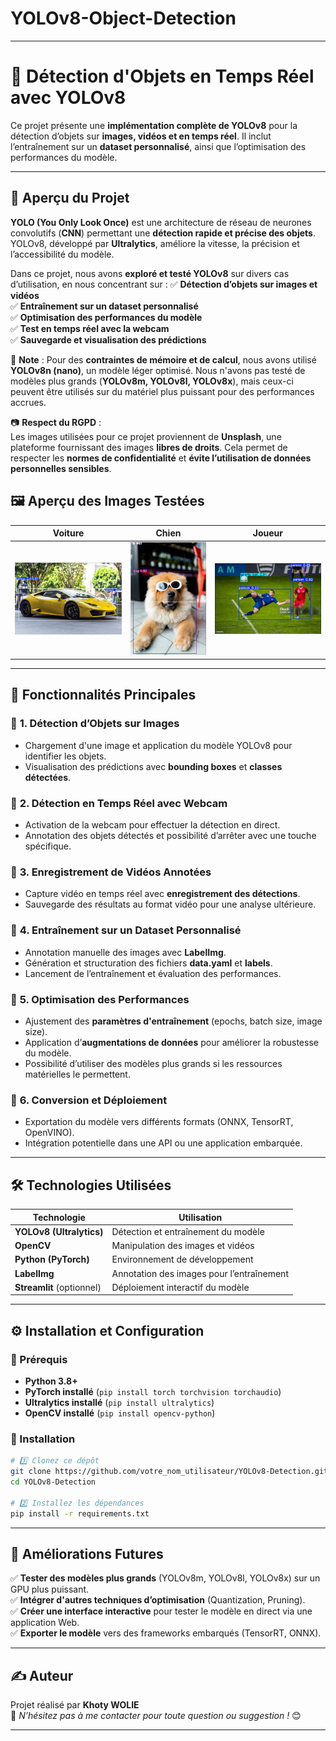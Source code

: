 # YOLOv8-Object-Detection

---

# 🚀 Détection d'Objets en Temps Réel avec YOLOv8  

Ce projet présente une **implémentation complète de YOLOv8** pour la détection d’objets sur **images, vidéos et en temps réel**. Il inclut l’entraînement sur un **dataset personnalisé**, ainsi que l’optimisation des performances du modèle.  

---

## 📌 **Aperçu du Projet**
**YOLO (You Only Look Once)** est une architecture de réseau de neurones convolutifs (**CNN**) permettant une **détection rapide et précise des objets**. YOLOv8, développé par **Ultralytics**, améliore la vitesse, la précision et l’accessibilité du modèle.

Dans ce projet, nous avons **exploré et testé YOLOv8** sur divers cas d’utilisation, en nous concentrant sur :
✅ **Détection d’objets sur images et vidéos**  
✅ **Entraînement sur un dataset personnalisé**  
✅ **Optimisation des performances du modèle**  
✅ **Test en temps réel avec la webcam**  
✅ **Sauvegarde et visualisation des prédictions**  

🚨 **Note** : Pour des **contraintes de mémoire et de calcul**, nous avons utilisé **YOLOv8n (nano)**, un modèle léger optimisé. Nous n'avons pas testé de modèles plus grands (**YOLOv8m, YOLOv8l, YOLOv8x**), mais ceux-ci peuvent être utilisés sur du matériel plus puissant pour des performances accrues.  

📷 **Respect du RGPD** :  
Les images utilisées pour ce projet proviennent de **Unsplash**, une plateforme fournissant des images **libres de droits**. Cela permet de respecter les **normes de confidentialité** et **évite l’utilisation de données personnelles sensibles**.

## 🖼️ Aperçu des Images Testées

| Voiture | Chien | Joueur |
|---------|------|--------|
| ![Voiture détectée](Test_images_YOLO/car_test.JPG) | ![Chien détecté](Test_images_YOLO/dog_test.JPG) | ![Joueur détecté](Test_images_YOLO/player_test.JPG) | ![lunch détecté](Test_images_YOLO/lunch_test.JPG) |

---

## 🎯 **Fonctionnalités Principales**
### 🔹 **1. Détection d’Objets sur Images**
- Chargement d'une image et application du modèle YOLOv8 pour identifier les objets.
- Visualisation des prédictions avec **bounding boxes** et **classes détectées**.

### 🔹 **2. Détection en Temps Réel avec Webcam**
- Activation de la webcam pour effectuer la détection en direct.
- Annotation des objets détectés et possibilité d’arrêter avec une touche spécifique.

### 🔹 **3. Enregistrement de Vidéos Annotées**
- Capture vidéo en temps réel avec **enregistrement des détections**.
- Sauvegarde des résultats au format vidéo pour une analyse ultérieure.

### 🔹 **4. Entraînement sur un Dataset Personnalisé**
- Annotation manuelle des images avec **LabelImg**.
- Génération et structuration des fichiers **data.yaml** et **labels**.
- Lancement de l’entraînement et évaluation des performances.

### 🔹 **5. Optimisation des Performances**
- Ajustement des **paramètres d'entraînement** (epochs, batch size, image size).
- Application d’**augmentations de données** pour améliorer la robustesse du modèle.
- Possibilité d’utiliser des modèles plus grands si les ressources matérielles le permettent.

### 🔹 **6. Conversion et Déploiement**
- Exportation du modèle vers différents formats (ONNX, TensorRT, OpenVINO).
- Intégration potentielle dans une API ou une application embarquée.

---

## 🛠️ **Technologies Utilisées**
| Technologie  | Utilisation |
|-------------|------------|
| **YOLOv8 (Ultralytics)** | Détection et entraînement du modèle |
| **OpenCV** | Manipulation des images et vidéos |
| **Python (PyTorch)** | Environnement de développement |
| **LabelImg** | Annotation des images pour l’entraînement |
| **Streamlit** (optionnel) | Déploiement interactif du modèle |

---

## ⚙️ **Installation et Configuration**
### **📌 Prérequis**
- **Python 3.8+**
- **PyTorch installé** (`pip install torch torchvision torchaudio`)
- **Ultralytics installé** (`pip install ultralytics`)
- **OpenCV installé** (`pip install opencv-python`)

### **📌 Installation**
```bash
# 1️⃣ Clonez ce dépôt
git clone https://github.com/votre_nom_utilisateur/YOLOv8-Detection.git
cd YOLOv8-Detection

# 2️⃣ Installez les dépendances
pip install -r requirements.txt
```
---

## 🚀 **Améliorations Futures**
✅ **Tester des modèles plus grands** (YOLOv8m, YOLOv8l, YOLOv8x) sur un GPU plus puissant.  
✅ **Intégrer d'autres techniques d’optimisation** (Quantization, Pruning).  
✅ **Créer une interface interactive** pour tester le modèle en direct via une application Web.  
✅ **Exporter le modèle** vers des frameworks embarqués (TensorRT, ONNX).  

---

## ✍️ **Auteur**
Projet réalisé par **Khoty WOLIE**  
📩 *N’hésitez pas à me contacter pour toute question ou suggestion !* 😊  

---

